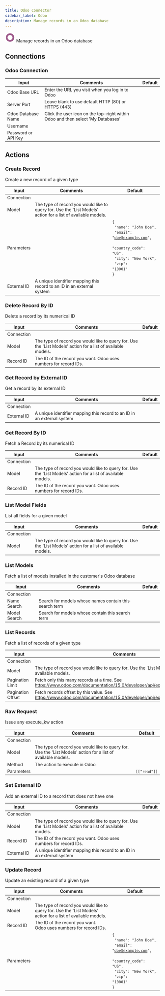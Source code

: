 ```yaml
---
title: Odoo Connector
sidebar_label: Odoo
description: Manage records in an Odoo database
---
```


![Odoo](./assets/odoo.png#connector-icon)
Manage records in an Odoo database

## Connections

### Odoo Connection

| Input               | Comments                                                                        | Default |
| ------------------- | ------------------------------------------------------------------------------- | ------- |
| Odoo Base URL       | Enter the URL you visit when you log in to Odoo                                 |         |
| Server Port         | Leave blank to use default HTTP (80) or HTTPS (443)                             |         |
| Odoo Database Name  | Click the user icon on the top-right within Odoo and then select 'My Databases' |         |
| Username            |                                                                                 |         |
| Password or API Key |                                                                                 |         |

## Actions

### Create Record

Create a new record of a given type

| Input       | Comments                                                                                                     | Default                                                                                                                                                      |
| ----------- | ------------------------------------------------------------------------------------------------------------ | ------------------------------------------------------------------------------------------------------------------------------------------------------------ |
| Connection  |                                                                                                              |                                                                                                                                                              |
| Model       | The type of record you would like to query for. Use the 'List Models' action for a list of available models. |                                                                                                                                                              |
| Parameters  |                                                                                                              | <code>{<br /> "name": "John Doe",<br /> "email": "doe@example.com",<br /> "country_code": "US",<br /> "city": "New York",<br /> "zip": "10001"<br />}</code> |
| External ID | A unique identifier mapping this record to an ID in an external system                                       |                                                                                                                                                              |

### Delete Record By ID

Delete a record by its numerical ID

| Input      | Comments                                                                                                     | Default |
| ---------- | ------------------------------------------------------------------------------------------------------------ | ------- |
| Connection |                                                                                                              |         |
| Model      | The type of record you would like to query for. Use the 'List Models' action for a list of available models. |         |
| Record ID  | The ID of the record you want. Odoo uses numbers for record IDs.                                             |         |

### Get Record by External ID

Get a record by its external ID

| Input       | Comments                                                               | Default |
| ----------- | ---------------------------------------------------------------------- | ------- |
| Connection  |                                                                        |         |
| External ID | A unique identifier mapping this record to an ID in an external system |         |

### Get Record By ID

Fetch a Record by its numerical ID

| Input      | Comments                                                                                                     | Default |
| ---------- | ------------------------------------------------------------------------------------------------------------ | ------- |
| Connection |                                                                                                              |         |
| Model      | The type of record you would like to query for. Use the 'List Models' action for a list of available models. |         |
| Record ID  | The ID of the record you want. Odoo uses numbers for record IDs.                                             |         |

### List Model Fields

List all fields for a given model

| Input      | Comments                                                                                                     | Default |
| ---------- | ------------------------------------------------------------------------------------------------------------ | ------- |
| Connection |                                                                                                              |         |
| Model      | The type of record you would like to query for. Use the 'List Models' action for a list of available models. |         |

### List Models

Fetch a list of models installed in the customer's Odoo database

| Input        | Comments                                               | Default |
| ------------ | ------------------------------------------------------ | ------- |
| Connection   |                                                        |         |
| Name Search  | Search for models whose names contain this search term |         |
| Model Search | Search for models whose contain this search term       |         |

### List Records

Fetch a list of records of a given type

| Input             | Comments                                                                                                                       | Default |
| ----------------- | ------------------------------------------------------------------------------------------------------------------------------ | ------- |
| Connection        |                                                                                                                                |         |
| Model             | The type of record you would like to query for. Use the 'List Models' action for a list of available models.                   |         |
| Pagination Limit  | Fetch only this many records at a time. See https://www.odoo.com/documentation/15.0/developer/api/external_api.html#pagination |         |
| Pagination Offset | Fetch records offset by this value. See https://www.odoo.com/documentation/15.0/developer/api/external_api.html#pagination     |         |

### Raw Request

Issue any execute_kw action

| Input      | Comments                                                                                                     | Default                 |
| ---------- | ------------------------------------------------------------------------------------------------------------ | ----------------------- |
| Connection |                                                                                                              |                         |
| Model      | The type of record you would like to query for. Use the 'List Models' action for a list of available models. |                         |
| Method     | The action to execute in Odoo                                                                                |                         |
| Parameters |                                                                                                              | <code>[["read"]]</code> |

### Set External ID

Add an external ID to a record that does not have one

| Input       | Comments                                                                                                     | Default |
| ----------- | ------------------------------------------------------------------------------------------------------------ | ------- |
| Connection  |                                                                                                              |         |
| Model       | The type of record you would like to query for. Use the 'List Models' action for a list of available models. |         |
| Record ID   | The ID of the record you want. Odoo uses numbers for record IDs.                                             |         |
| External ID | A unique identifier mapping this record to an ID in an external system                                       |         |

### Update Record

Update an existing record of a given type

| Input      | Comments                                                                                                     | Default                                                                                                                                                      |
| ---------- | ------------------------------------------------------------------------------------------------------------ | ------------------------------------------------------------------------------------------------------------------------------------------------------------ |
| Connection |                                                                                                              |                                                                                                                                                              |
| Model      | The type of record you would like to query for. Use the 'List Models' action for a list of available models. |                                                                                                                                                              |
| Record ID  | The ID of the record you want. Odoo uses numbers for record IDs.                                             |                                                                                                                                                              |
| Parameters |                                                                                                              | <code>{<br /> "name": "John Doe",<br /> "email": "doe@example.com",<br /> "country_code": "US",<br /> "city": "New York",<br /> "zip": "10001"<br />}</code> |

